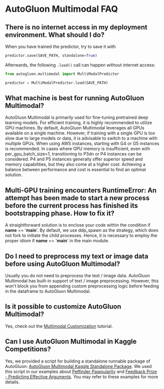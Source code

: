 # AutoGluon Multimodal FAQ

## There is no internet access in my deployment environment. What should I do? 

When you have trained the predictor, try to save it with

```python
predictor.save(SAVE_PATH, standalone=True)
```

Afterwards, the following `.load()` call can happen without internet access:

```python
from autogluon.multimodal import MultiModalPredictor

predictor = MultiModalPredictor.load(SAVE_PATH)
```

## What machine is best for running AutoGluon Multimodal?

AutoGluon Multimodal is primarily used for fine-tuning pretrained deep learning models. 
For efficient training, it is highly recommended to utilize GPU machines. 
By default, AutoGluon Multimodal leverages all GPUs available on a single machine. 
However, if training with a single GPU is too slow due to large models or data, it is advisable to switch to a machine with multiple GPUs. 
When using AWS instances, starting with G4 or G5 instances is recommended. 
In cases where GPU memory is insufficient, even with per_gpu_batch_size=1, transitioning to P3dn or P4 instances can be considered.
P4 and P5 instances generally offer superior speed and memory capabilities, but they also come at a higher cost. 
Achieving a balance between performance and cost is essential to find an optimal solution.


## Multi-GPU training encounters RuntimeError: An attempt has been made to start a new process before the current process has finished its bootstrapping phase. How to fix it?

A straightforward solution is to enclose your code within the condition if __name__ == '__main__'. 
By default, we use ddp_spawn as the strategy, which does not fork to initiate the child processes. 
Hence, it is necessary to employ the proper idiom if __name__ == '__main__' in the main module.


## Do I need to preprocess my text or image data before using AutoGluon Multimodal?

Usually you do not need to preprocess the text / image data. AutoGluon Multimodal has built-in 
support of text / image preprocessing. However, this won't block you from appending custom preprocessing logic before 
feeding in the dataframe to AutoGluon Multimodal.


## Is it possible to customize AutoGluon Multimodal?

Yes, check out the [Multimodal Customization](advanced_topics/customization.ipynb) tutorial.

## Can I use AutoGluon Multimodal in Kaggle Competitions?

Yes, we provided a script for building a standalone runnable package of AutoGluon: [AutoGluon Multimodal Kaggle Standalone Package](https://www.kaggle.com/code/linuxdex/get-autogluon-standalone). 
We used this script in our examples about [Petfinder Pawpularity](https://github.com/autogluon/autogluon/tree/master/examples/automm/kaggle_pawpularity) 
and [Feedback Prize - Predicting Effective Arguments](https://github.com/autogluon/autogluon/tree/master/examples/automm/kaggle_feedback_prize). 
You may refer to these examples for more details.


